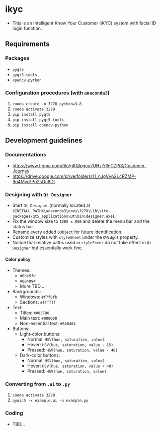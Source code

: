 # ikyc
* This is an Intelligent
Know Your Customer (iKYC) system with facial ID login function.
## Requirements
### Packages
* `pyqt5`
* `pyqt5-tools`
* `opencv-python`
### Configuration procedures (with `anaconda3`)
1. `conda create -n 3278 python=3.8`
2. `conda activate 3278`
3. `pip install pyqt5`
4. `pip install pyqt5-tools`
5. `pip install opencv-python`
## Development guidelines
### Documentations
* https://www.figma.com/file/gKQlpgou7UHzjYl5jCZPiS/Customer-Journey
* https://drive.google.com/drive/folders/11_nJgVyp2L4RZMP-9o4Mvd1Pp2sOc8Dt
### Designing with `Qt Designer`
* Start `Qt Designer` (normally located at `%INSTALL_PATH%\anaconda3\envs\3278\Lib\site-packages\qt5_applications\Qt\bin\designer.exe`).
* Fix the window size  to `1200 x 800` and delete the menu bar and the status bar. 
* Rename every added `QObject` for future identification. 
* Customize styles with `styleSheet` under the `QWidget` property. 
* Notice that relative paths used in `styleSheet` do not take effect in `Qt Designer` but essentially work fine. 
#### Color policy
* Themes:
  * `#8be5fd`
  * `#004094`
  * More TBD...
* Backgrounds:
  * Windows: `#f7f6fb`
  * Sections: `#ffffff`
* Text: 
  * Titles: `#003780`
  * Main text: `#000000`
  * Non-essential text: `#646464`
* Buttons:
  * Light-color buttons: 
    * Normal: `HSV(hue, saturation, value)`
    * Hover: `HSV(hue, saturation, value - 15)`
    * Pressed: `HSV(hue, saturation, value - 40)`
  * Dark-color buttons: 
    * Normal: `HSV(hue, saturation, value)`
    * Hover: `HSV(hue, saturation, value + 40)`
    * Pressed: `HSV(hue, saturation, value)`
### Converting from `.ui` to `.py`
1. `conda activate 3278`
2. `pyuic5 -x example.ui -o example.py`
### Coding
* TBD...